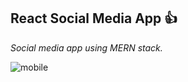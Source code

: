 ## React Social Media App 👍

_Social media app using MERN stack._

![mobile](https://github.com/David-code-hub/mern-social-media-app/assets/55393687/777a55c8-536c-4344-a53a-ec77c04e071b)
